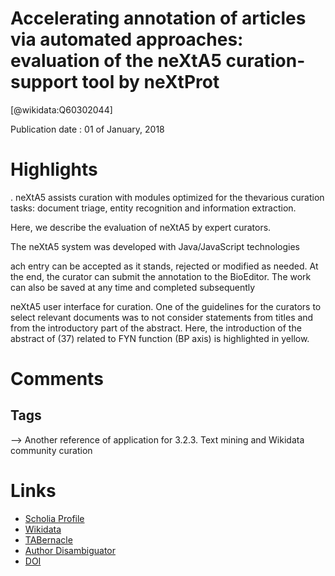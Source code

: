 
Accelerating annotation of articles via automated approaches: evaluation of the neXtA5 curation-support tool by neXtProt
========================================================================================================================
  
  [@wikidata:Q60302044]  
  
Publication date : 01 of January, 2018  

# Highlights

. neXtA5 assists curation with modules optimized for the thevarious curation tasks: document triage, entity recognition and information extraction.

Here, we describe the evaluation of neXtA5 by expert curators. 

The neXtA5 system was developed with Java/JavaScript technologies

ach entry can be accepted as it stands, rejected or modified as needed. At the end, the curator can submit the annotation to the BioEditor. The work can also be saved at any time and completed subsequently

neXtA5 user interface for curation. One of the guidelines for the curators to select relevant documents was to not consider statements from titles and from the introductory part of the abstract. Here, the introduction of the abstract of (37) related to FYN function (BP axis) is highlighted in yellow.


# Comments

## Tags
--> Another reference of application for 3.2.3. Text mining and Wikidata community curation

# Links
  
 * [Scholia Profile](https://scholia.toolforge.org/work/Q60302044)  
 * [Wikidata](https://www.wikidata.org/wiki/Q60302044)  
 * [TABernacle](https://tabernacle.toolforge.org/?#/tab/manual/Q60302044/P921%3BP4510)  
 * [Author Disambiguator](https://author-disambiguator.toolforge.org/work_item_oauth.php?id=Q60302044&batch_id=&match=1&author_list_id=&doit=Get+author+links+for+work)  
 * [DOI](https://doi.org/10.1093/DATABASE/BAY129)  
